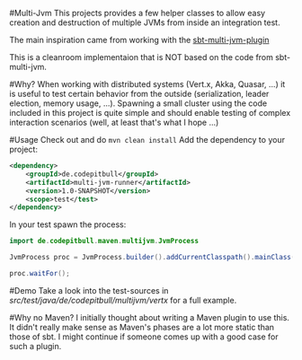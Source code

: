 #Multi-Jvm 
This projects provides a few helper classes to allow easy creation and 
destruction of multiple JVMs from inside an integration test.

The main inspiration came from working with the [sbt-multi-jvm-plugin](https://github.com/sbt/sbt-multi-jvm)

This is a cleanroom implementaion that is NOT based on the code from sbt-multi-jvm.

#Why?
When working with distributed systems (Vert.x, Akka, Quasar, ...) it is 
useful to test certain behavior from the outside (serialization, 
 leader election, memory usage, ...). Spawning a small cluster using the
 code included in this project is quite simple and should enable testing 
 of complex interaction scenarios (well, at least that's what I hope ...)

#Usage
Check out and do ```mvn clean install```
Add the dependency to your project:
```xml
<dependency>
    <groupId>de.codepitbull</groupId>
    <artifactId>multi-jvm-runner</artifactId>
    <version>1.0-SNAPSHOT</version>
    <scope>test</test>
</dependency>
```

In your test spawn the process:
```java
import de.codepitbull.maven.multijvm.JvmProcess

JvmProcess proc = JvmProcess.builder().addCurrentClasspath().mainClass(JvmTest.class.getName()).build();

proc.waitFor();

```

#Demo
Take a look into the test-sources in *src/test/java/de/codepitbull/multijvm/vertx* for a full example. 

#Why no Maven?
I initially thought about writing a Maven plugin to use this. It didn't 
really make sense as Maven's phases are a lot more static than those of
sbt. I might continue if someone comes up with a good case for such a 
plugin.